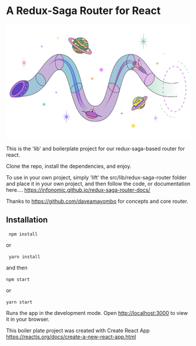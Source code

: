 # A Redux-Saga Router for React

![a router's journey through space](https://raw.githubusercontent.com/infonomic/redux-saga-router/main/router.svg)

This is the 'lib' and boilerplate project for our redux-saga-based router for react.

Clone the repo, install the dependencies, and enjoy.

To use in your own project, simply 'lift' the src/lib/redux-saga-router folder and place it in your own project, and then follow the code, or documentation here.... https://infonomic.github.io/redux-saga-router-docs/

Thanks to https://github.com/daveamayombo for concepts and core router.

## Installation

``` npm install```

or

``` yarn install```

and then 

```npm start```

or 

```yarn start```

Runs the app in the development mode. 
Open [http://localhost:3000](http://localhost:3000) to view it in your browser.

This boiler plate project was created with  Create React App https://reactjs.org/docs/create-a-new-react-app.html


